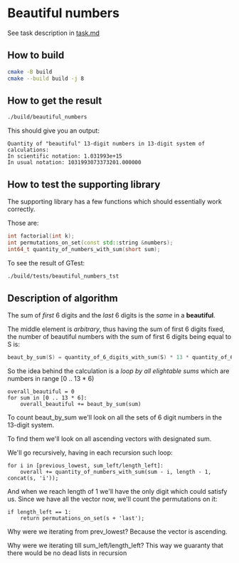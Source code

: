 # Beautiful numbers

See task description in [task.md](task.md)

## How to build

```bash
cmake -B build
cmake --build build -j 8
```

## How to get the result

```bash
./build/beautiful_numbers
```

This should give you an output:

```
Quantity of "beautiful" 13-digit numbers in 13-digit system of calculations:
In scientific notation: 1.031993e+15
In usual notation: 1031993073373201.000000
```

## How to test the supporting library

The supporting library has a few functions which should essentially work correctly.

Those are:

```cpp
int factorial(int k);
int permutations_on_set(const std::string &numbers);
int64_t quantity_of_numbers_with_sum(short sum);
```

To see the result of GTest:

```bash
./build/tests/beautiful_numbers_tst
```

## Description of algorithm

The sum of *first* 6 digits and the *last* 6 digits is the *same* in a **beautiful**.

The middle element is *arbitrary*, thus having the sum of first 6 digits fixed, the number of
beautiful numbers with the sum of first 6 digits being equal to S is:

```cpp
beaut_by_sum(S) = quantity_of_6_digits_with_sum(S) * 13 * quantity_of_6_digits_with_sum(S)
```

So the idea behind the calculation is a *loop by all elightable sums* which are numbers in range [0 .. 13 * 6)

```
overall_beautiful = 0
for sum in [0 .. 13 * 6]:
    overall_beautiful += beaut_by_sum(sum)
```

To count beaut_by_sum we'll look on all the sets of 6 digit numbers in the 13-digit system.

To find them we'll look on all ascending vectors with designated sum.

We'll go recursively, having in each recursion such loop:

```
for i in [previous_lowest, sum_left/length_left]:
    overall += quantity_of_numbers_with_sum(sum - i, length - 1, concat(s, 'i'));
```

And when we reach length of 1 we'll have the only digit which could satisfy us. Since we have all the vector now, we'll count the permutations on it:

```
if length_left == 1:
    return permutations_on_set(s + 'last');
```

Why were we iterating from prev_lowest? Because the vector is ascending.

Why were we iterating till sum_left/length_left? This way we guaranty that there would be no dead lists in recursion
